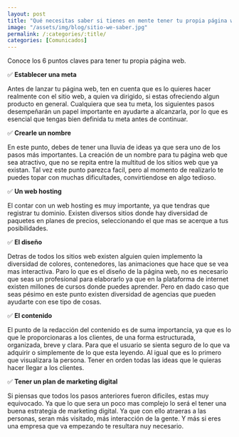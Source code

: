 ```yaml
---
layout: post
title: "Qué necesitas saber si tienes en mente tener tu propia página web"
image: "/assets/img/blog/sitio-we-saber.jpg"
permalink: /:categories/:title/
categories: [Comunicados]
---
```



Conoce los 6 puntos claves para tener tu propia página web.


✅ **Establecer una meta**

Antes de lanzar tu página web, ten en cuenta que es lo quieres hacer realmente con el sitio web, a quien va dirigido, si estas ofreciendo algun producto en general.
Cualquiera que sea tu meta, los siguientes pasos desempeñarán un papel importante en ayudarte a alcanzarla, por lo que es esencial que tengas bien definida tu meta antes de continuar.

✅ **Crearle un nombre**

En este punto, debes de tener una lluvia de ideas ya que sera uno de los pasos más importantes. La creación de un nombre para tu página web que sea atractivo, que no se repita entre la multitud de los sitios web que ya existan. Tal vez este punto parezca facil, pero al momento de realizarlo te puedes topar con muchas dificultades, convirtiendose en algo tedioso.

✅ **Un web hosting**

El contar con un web hosting es muy importante, ya que tendras que registrar tu dominio. Existen diversos sitios donde hay diversidad de paquetes en planes de precios, seleccionando el que mas se acerque a tus posibilidades.

✅ **El diseño**

Detras de todos los sitios web existen alguien quien implemento la diversidad de colores, contenedores, las animaciones que hace que se vea mas interactiva. Paro lo que es el diseño de la página web, no es necesario que seas un profesional para elaborarlo ya que en la plataforma de internet existen millones de cursos donde puedes aprender. Pero en dado caso que seas pésimo en este punto existen diversidad de agencias que pueden ayudarte con ese tipo de cosas.

✅ **El contenido**

El punto de la redacción del contenido es de suma importancia, ya que es lo que le proporcionaras a los clientes, de una forma estructurada, organizada, breve y clara.
Para que el usuario se sienta seguro de lo que va adquirir o simplemente de lo que esta leyendo. Al igual que es lo primero que visualizara la persona. Tener en orden todas las ideas que le quieras hacer llegar a los clientes.

✅ **Tener un plan de marketing digital**

Si piensas que todos los pasos anteriores fueron dificiles, estas muy equivocado. Ya que lo que sera un poco mas complejo lo será el tener una buena estrategia de marketing digital.
Ya que con ello atraeras a las personas, seran más visitado, más interacción de la gente. Y más si eres una empresa que va empezando te resultara nuy necesario.




